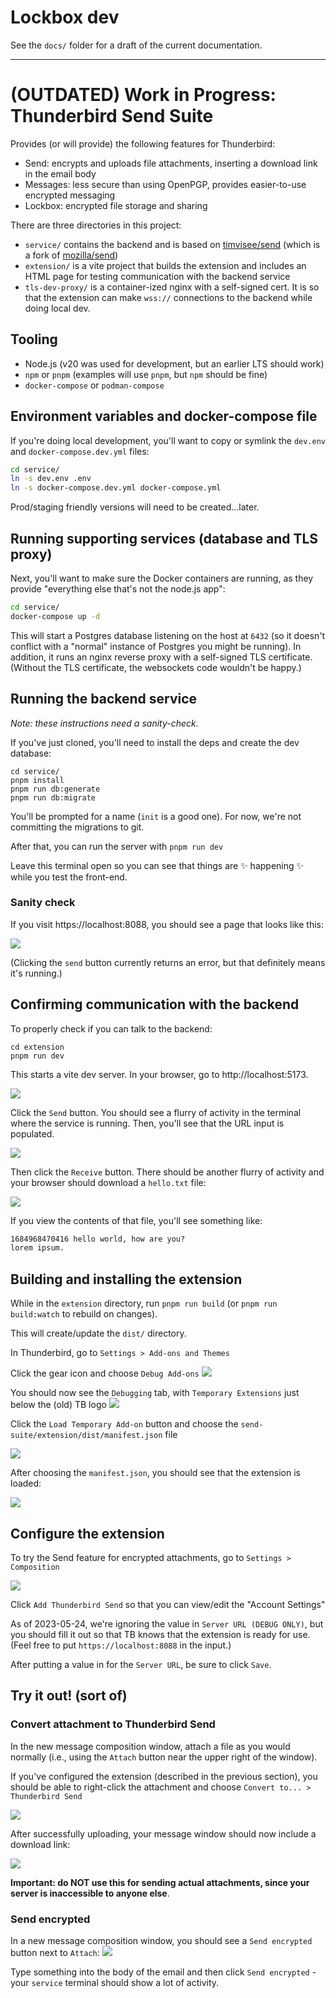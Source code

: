 # Lockbox dev

See the `docs/` folder for a draft of the current documentation.

---

# (OUTDATED) Work in Progress: Thunderbird Send Suite

Provides (or will provide) the following features for Thunderbird:

- Send: encrypts and uploads file attachments, inserting a download link in the email body
- Messages: less secure than using OpenPGP, provides easier-to-use encrypted messaging
- Lockbox: encrypted file storage and sharing

There are three directories in this project:

- `service/` contains the backend and is based on [timvisee/send](https://gitlab.com/timvisee/send) (which is a fork of [mozilla/send](https://github.com/mozilla/send))
- `extension/` is a vite project that builds the extension and includes an HTML page for testing communication with the backend service
- `tls-dev-proxy/` is a container-ized nginx with a self-signed cert. It is so that the extension can make `wss://` connections to the backend while doing local dev.

## Tooling

- Node.js (v20 was used for development, but an earlier LTS should work)
- `npm` or `pnpm` (examples will use `pnpm`, but `npm` should be fine)
- `docker-compose` or `podman-compose`

## Environment variables and docker-compose file

If you're doing local development, you'll want to copy or symlink the `dev.env` and `docker-compose.dev.yml` files:

```sh
cd service/
ln -s dev.env .env
ln -s docker-compose.dev.yml docker-compose.yml
```

Prod/staging friendly versions will need to be created...later.

## Running supporting services (database and TLS proxy)

Next, you'll want to make sure the Docker containers are running, as they provide "everything else that's not the node.js app":

```sh
cd service/
docker-compose up -d
```

This will start a Postgres database listening on the host at `6432` (so it doesn't conflict with a "normal" instance of Postgres you might be running). In addition, it runs an nginx reverse proxy with a self-signed TLS certificate. (Without the TLS certificate, the websockets code wouldn't be happy.)

## Running the backend service

_Note: these instructions need a sanity-check._

If you've just cloned, you'll need to install the deps and create the dev database:

```
cd service/
pnpm install
pnpm run db:generate
pnpm run db:migrate
```

You'll be prompted for a name (`init` is a good one). For now, we're not committing the migrations to git.

After that, you can run the server with `pnpm run dev`

Leave this terminal open so you can see that things are ✨ happening ✨ while you test the front-end.

### Sanity check

If you visit https://localhost:8088, you should see a page that looks like this:

![](./screenshots/is-the-backend-running.png)

(Clicking the `send` button currently returns an error, but that definitely means it's running.)

## Confirming communication with the backend

To properly check if you can talk to the backend:

```
cd extension
pnpm run dev
```

This starts a vite dev server. In your browser, go to http://localhost:5173.

![](./screenshots/extension-test-page.png)

Click the `Send` button. You should see a flurry of activity in the terminal where the service is running. Then, you'll see that the URL input is populated.

![](./screenshots/populated-url-input.png)

Then click the `Receive` button. There should be another flurry of activity and your browser should download a `hello.txt` file:

![](./screenshots/download-hello-txt.png)

If you view the contents of that file, you'll see something like:

```txt
1684968470416 hello world, how are you?
lorem ipsum.
```

## Building and installing the extension

While in the `extension` directory, run `pnpm run build` (or `pnpm run build:watch` to rebuild on changes).

This will create/update the `dist/` directory.

In Thunderbird, go to `Settings > Add-ons and Themes`

Click the gear icon and choose `Debug Add-ons`
![](./screenshots/debug-add-ons.png)

You should now see the `Debugging` tab, with `Temporary Extensions` just below the (old) TB logo
![](./screenshots/load-temporary.png)

Click the `Load Temporary Add-on` button and choose the `send-suite/extension/dist/manifest.json` file

![](./screenshots/choose-manifest-json.png)

After choosing the `manifest.json`, you should see that the extension is loaded:

![](./screenshots/temporary-extension-loaded.png)

## Configure the extension

To try the Send feature for encrypted attachments, go to `Settings > Composition`

![](./screenshots/configure-extension.png)

Click `Add Thunderbird Send` so that you can view/edit the "Account Settings"

As of 2023-05-24, we're ignoring the value in `Server URL (DEBUG ONLY)`, but you should fill it out so that TB knows that the extension is ready for use. (Feel free to put `https://localhost:8088` in the input.)

After putting a value in for the `Server URL`, be sure to click `Save`.

## Try it out! (sort of)

### Convert attachment to Thunderbird Send

In the new message composition window, attach a file as you would normally (i.e., using the `Attach` button near the upper right of the window).

If you've configured the extension (described in the previous section), you should be able to right-click the attachment and choose `Convert to... > Thunderbird Send`

![](./screenshots/convert-attachment.png)

After successfully uploading, your message window should now include a download link:

![](./screenshots/attachment-link-in-body.png)

**Important: do NOT use this for sending actual attachments, since your server is inaccessible to anyone else**.

### Send encrypted

In a new message composition window, you should see a `Send encrypted` button next to `Attach`:
![](./screenshots/secret-message.png)

Type something into the body of the email and then click `Send encrypted` - your `service` terminal should show a lot of activity.
